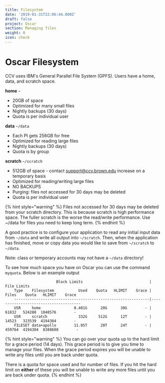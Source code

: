 ```yaml
---
title: Filesystem
date: '2019-01-31T22:06:44.000Z'
draft: false
project: Oscar
section: Managing files
weight: 0
icon: check
---
```


# Oscar Filesystem

CCV uses IBM's General Parallel File System \(GPFS\). Users have a home, data, and scratch space.

  **home** `~`

* 20GB of space
* Optimized for many small files
* Nightly backups \(30 days\)
* Quota is per individual user

**data** `~/data`

* Each PI gets 256GB for free
* Optimized for reading large files
* Nightly backups \(30 days\)
* Quota is by group

**scratch** `~/scratch`

* 512GB of space - contact support@ccv.brown.edu increase on a temporary basis
* Optimized for reading/writing large files
* NO BACKUPS
* Purging: files not accessed for 30 days may be deleted
* Quota is per individual user

{% hint style="warning" %}
Files not accessed for 30 days may be deleted from your scratch directory. This is because scratch is high performance space. The fuller scratch is the worse the read/write performance. Use ~/data for files you need to keep long term.
{% endhint %}

A good practice is to configure your application to read any initial input data from `~/data` and write all output into `~/scratch`. Then, when the application has finished, move or copy data you would like to save from `~/scratch` to `~/data`.

Note: class or temporary accounts may not have a `~/data` directory!

To see how much space you have on Oscar you can use the command `myquota`. Below is an example output

```text
                       Block Limits                              |           File Limits              
    Type    Filesystem           Used    Quota   HLIMIT    Grace |    Files    Quota   HLIMIT    Grace
    -------------------------------------------------------------|--------------------------------------
    USR     home               8.401G      20G      30G        - |    61832   524288  1048576        -
    USR     scratch              332G     512G      12T        - |    14523   323539  4194304        -
    FILESET data+apollo        11.05T      20T      24T        - |   459764  4194304  8388608        -
```

{% hint style="warning" %}
You can go over your quota up to the hard limit for a grace period \(14 days\). This grace period is to give you time to manage your files. When the grace period expires you will be unable to write any files until you are back under quota.

There is a quota for space used and for number of files. If you hit the hard limit on **either** of these you will be unable to write any more files until you are back under quota.
{% endhint %}

